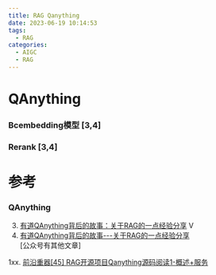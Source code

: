 ```yaml
---
title: RAG Qanything
date: 2023-06-19 10:14:53
tags:
  - RAG
categories: 
  - AIGC
  - RAG  
---
```


<p></p>
<!-- more -->


# QAnything 
### Bcembedding模型 [3,4]
### Rerank [3,4]

# 参考
### QAnything
3. [有道QAnything背后的故事：关于RAG的一点经验分享](https://www.bilibili.com/video/BV1HF4m1w7rY/) V
4. [有道QAnything背后的故事---关于RAG的一点经验分享](https://mp.weixin.qq.com/s/FUex1Q984-IhQ-FoLZTf5Q)   
   [公众号有其他文章]
   
1xx. [前沿重器[45] RAG开源项目Qanything源码阅读1-概述+服务](https://mp.weixin.qq.com/s?__biz=MzIzMzYwNzY2NQ==&mid=2247489671&idx=1&sn=564a232c3c7919c70a7a1cf5efa77628)
